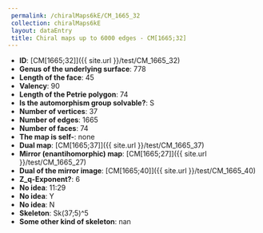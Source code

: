 ```yaml
--- 
 permalink: /chiralMaps6kE/CM_1665_32 
 collection: chiralMaps6kE
 layout: dataEntry
 title: Chiral maps up to 6000 edges - CM[1665;32]
---
```


- **ID**: [CM[1665;32]]({{ site.url }}/test/CM_1665_32)
- **Genus of the underlying surface**: 778
- **Length of the face**: 45
- **Valency**: 90
- **Length of the Petrie polygon**: 74
- **Is the automorphism group solvable?**: S
- **Number of vertices**: 37
- **Number of edges**: 1665
- **Number of faces**: 74
- **The map is self-**: none
- **Dual map**: [CM[1665;37]]({{ site.url }}/test/CM_1665_37)
- **Mirror (enantihomorphic) map**: [CM[1665;27]]({{ site.url }}/test/CM_1665_27)
- **Dual of the mirror image**: [CM[1665;40]]({{ site.url }}/test/CM_1665_40)
- **Z_q-Exponent?**: 6
- **No idea**:  11:29
- **No idea**: Y
- **No idea**: N
- **Skeleton**: Sk(37;5)^5
- **Some other kind of skeleton**: nan
